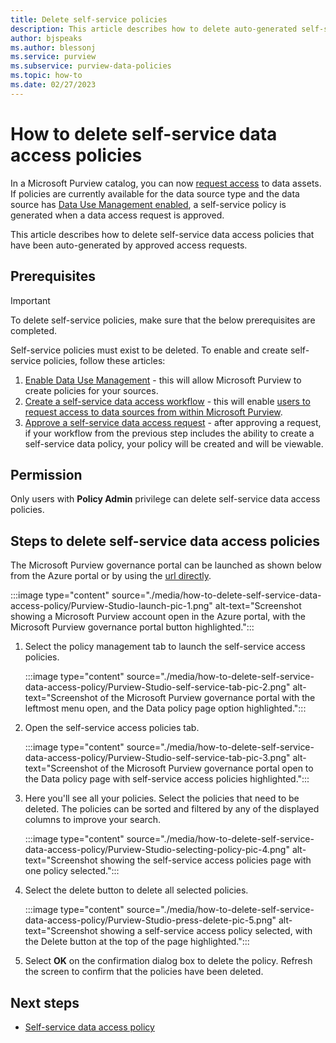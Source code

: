 ```yaml
---
title: Delete self-service policies 
description: This article describes how to delete auto-generated self-service policies.
author: bjspeaks
ms.author: blessonj
ms.service: purview
ms.subservice: purview-data-policies
ms.topic: how-to
ms.date: 02/27/2023
---
```


# How to delete self-service data access policies

In a Microsoft Purview catalog, you can now [request access](how-to-request-access.md) to data assets. If policies are currently available for the data source type and the data source has [Data Use Management enabled](how-to-enable-data-use-management.md), a self-service policy is generated when a data access request is approved.

This article describes how to delete self-service data access policies that have been auto-generated by approved access requests.

## Prerequisites

> [!IMPORTANT]
> To delete self-service policies, make sure that the below prerequisites are completed.

Self-service policies must exist to be deleted. To enable and create self-service policies, follow these articles:

1. [Enable Data Use Management](how-to-enable-data-use-management.md) - this will allow Microsoft Purview to create policies for your sources.
1. [Create a self-service data access workflow](./how-to-workflow-self-service-data-access-hybrid.md) - this will enable [users to request access to data sources from within Microsoft Purview](how-to-request-access.md).
1. [Approve a self-service data access request](how-to-workflow-manage-requests-approvals.md#approvals) - after approving a request, if your workflow from the previous step includes the ability to create a self-service data policy, your policy will be created and will be viewable.

## Permission

Only users with **Policy Admin** privilege can delete self-service data access policies.

## Steps to delete self-service data access policies

The Microsoft Purview governance portal can be launched as shown below from the Azure portal or by using the [url directly](https://web.purview.azure.com/resource/).

:::image type="content" source="./media/how-to-delete-self-service-data-access-policy/Purview-Studio-launch-pic-1.png" alt-text="Screenshot showing a Microsoft Purview account open in the Azure portal, with the Microsoft Purview governance portal button highlighted.":::

1. Select the policy management tab to launch the self-service access policies.

    :::image type="content" source="./media/how-to-delete-self-service-data-access-policy/Purview-Studio-self-service-tab-pic-2.png" alt-text="Screenshot of the Microsoft Purview governance portal with the leftmost menu open, and the Data policy page option highlighted.":::

1. Open the self-service access policies tab.

    :::image type="content" source="./media/how-to-delete-self-service-data-access-policy/Purview-Studio-self-service-tab-pic-3.png" alt-text="Screenshot of the Microsoft Purview governance portal open to the Data policy page with self-service access policies highlighted.":::

1. Here you'll see all your policies. Select the policies that need to be deleted. The policies can be sorted and filtered by any of the displayed columns to improve your search.

    :::image type="content" source="./media/how-to-delete-self-service-data-access-policy/Purview-Studio-selecting-policy-pic-4.png" alt-text="Screenshot showing the self-service access policies page with one policy selected.":::

1. Select the delete button to delete all selected policies. 

    :::image type="content" source="./media/how-to-delete-self-service-data-access-policy/Purview-Studio-press-delete-pic-5.png" alt-text="Screenshot showing a self-service access policy selected, with the Delete button at the top of the page highlighted.":::

1. Select **OK** on the confirmation dialog box to delete the policy. Refresh the screen to confirm that the policies have been deleted.

## Next steps

- [Self-service data access policy](./concept-self-service-data-access-policy.md)
